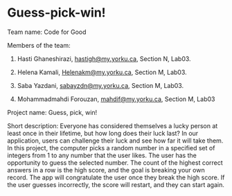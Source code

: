 # Guess-pick-win!
Team name: Code for Good


Members of the team:

1.	Hasti Ghaneshirazi, hastigh@my.yorku.ca, Section N, Lab03.

2.	Helena Kamali, Helenakm@my.yorku.ca, Section M, Lab03.

3.	Saba Yazdani, sabayzdn@my.yorku.ca, Section M, Lab03.

4.	Mohammadmahdi Forouzan, mahdif@my.yorku.ca, Section M, Lab03




Project name: Guess, pick, win!

Short description: 
Everyone has considered themselves a lucky person at least once in their lifetime, but how long does their luck last? In our application, users can challenge their luck and see how far it will take them.
In this project, the computer picks a random number in a specified set of integers from 1 to any number that the user likes. The user has the opportunity to guess the selected number. The count of the highest correct answers in a row is the high score, and the goal is breaking your own record. The app will congratulate the user once they break the high score. If the user guesses incorrectly, the score will restart, and they can start again.
